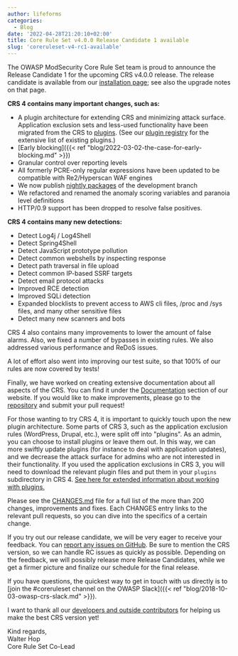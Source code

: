 ```yaml
---
author: lifeforms
categories:
  - Blog
date: '2022-04-28T21:20:10+02:00'
title: Core Rule Set v4.0.0 Release Candidate 1 available
slug: 'coreruleset-v4-rc1-available'
---
```



The OWASP ModSecurity Core Rule Set team is proud to announce the Release Candidate 1 for the upcoming CRS v4.0.0 release. The release candidate is available from our [installation page](/docs/deployment/install/); see also the upgrade notes on that page.

**CRS 4 contains many important changes, such as:**

- A plugin architecture for extending CRS and minimizing attack surface. Application exclusion sets and less-used functionality have been migrated from the CRS to [plugins](/docs/concepts/plugins/). (See our [plugin registry](https://github.com/coreruleset/plugin-registry) for the extensive list of existing plugins.)
- [Early blocking]({{< ref "blog/2022-03-02-the-case-for-early-blocking.md" >}})
- Granular control over reporting levels
- All formerly PCRE-only regular expressions have been updated to be compatible with Re2/Hyperscan WAF engines
- We now publish [nightly packages](https://github.com/coreruleset/coreruleset/releases) of the development branch
- We refactored and renamed the anomaly scoring variables and paranoia level definitions
- HTTP/0.9 support has been dropped to resolve false positives.

**CRS 4 contains many new detections:**

- Detect Log4j / Log4Shell
- Detect Spring4Shell
- Detect JavaScript prototype pollution
- Detect common webshells by inspecting response
- Detect path traversal in file upload
- Detect common IP-based SSRF targets
- Detect email protocol attacks
- Improved RCE detection
- Improved SQLi detection
- Expanded blocklists to prevent access to AWS cli files, /proc and /sys files, and many other sensitive files
- Detect many new scanners and bots

CRS 4 also contains many improvements to lower the amount of false alarms. Also, we fixed a number of bypasses in existing rules. We also addressed various performance and ReDoS issues.

A lot of effort also went into improving our test suite, so that 100% of our rules are now covered by tests!

Finally, we have worked on creating extensive documentation about all aspects of the CRS. You can find it under the [Documentation](https://coreruleset.org/docs/) section of our website. If you would like to make improvements, please go to the [repository](https://github.com/coreruleset/documentation/) and submit your pull request!

For those wanting to try CRS 4, it is important to quickly touch upon the new plugin architecture. Some parts of CRS 3, such as the application exclusion rules (WordPress, Drupal, etc.), were split off into "plugins". As an admin, you can choose to install plugins or leave them out. In this way, we can more swiftly update plugins (for instance to deal with application updates), and we decrease the attack surface for admins who are not interested in their functionality. If you used the application exclusions in CRS 3, you will need to download the relevant plugin files and put them in your `plugins` subdirectory in CRS 4. [See here for extended information about working with plugins.](https://coreruleset.org/docs/configuring/plugins/)

Please see the [CHANGES.md](https://github.com/coreruleset/coreruleset/blob/v4.0/dev/CHANGES.md) file for a full list of the more than 200 changes, improvements and fixes. Each CHANGES entry links to the relevant pull requests, so you can dive into the specifics of a certain change.

If you try out our release candidate, we will be very eager to receive your feedback. You can [report any issues on GitHub](https://github.com/coreruleset/coreruleset/issues/new/choose). Be sure to mention the CRS version, so we can handle RC issues as quickly as possible. Depending on the feedback, we will possibly release more Release Candidates, while we get a firmer picture and finalize our schedule for the final release.

If you have questions, the quickest way to get in touch with us directly is to [join the #coreruleset channel on the OWASP Slack]({{< ref "blog/2018-10-03-owasp-crs-slack.md" >}}).

I want to thank all our [developers and outside contributors](https://github.com/coreruleset/coreruleset/blob/v4.0/main/CONTRIBUTORS.md) for helping us make the best CRS version yet!

Kind regards,  
Walter Hop  
Core Rule Set Co-Lead
